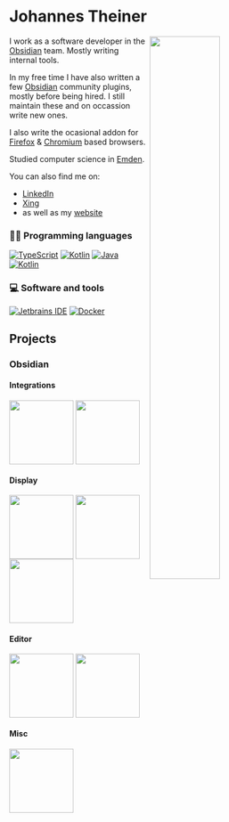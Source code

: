 # Johannes Theiner

<img align="right" width="50%" src="https://github-readme-stats.vercel.app/api?username=joethei&show_icons=true&theme=dracula">

I work as a software developer in the [Obsidian](https://obsidian.md) team.
Mostly writing internal tools.

In my free time I have also written a few [Obsidian](https://obsidian.md) community plugins, mostly before being hired.
I still maintain these and on occassion write new ones.

I also write the ocasional addon for [Firefox](https://firefox.com) & [Chromium](https://www.chromium.org/) based browsers.


Studied computer science in [Emden](http://www.informatik-emden.de/).


You can also find me on:
- [LinkedIn](https://www.linkedin.com/in/johannes-theiner)
- [Xing](https://www.xing.com/profile/Johannes_Theiner)
- as well as my [website](https://joethei.xyz)


### 👨‍💻 Programming languages

<p>
    <a href="https://github.com/search?q=user%3Ajoethei+language%3AtypeScript" target="_blank"><img alt="TypeScript" src="https://shields.joethei.xyz/badge/TypeScript-007ACC.svg?logo=typescript&logoColor=white"></a>
     <a href="https://github.com/search?q=user%3Ajoethei+language%3Agolang" target="_blank"><img alt="Kotlin" src="https://shields.joethei.xyz/badge/Golang-1f425f.svg?logo=go"></a>
    <a href="https://github.com/search?q=user%3Ajoethei+language%3Ajava" target="_blank"><img alt="Java" src="https://shields.joethei.xyz/badge/Java-007396.svg?logo=java&logoColor=white"></a>
    <a href="https://github.com/search?q=user%3Ajoethei+language%3Akotlin" target="_blank"><img alt="Kotlin" src="https://shields.joethei.xyz/badge/Kotlin-0095D5.svg?logo=Kotlin&logoColor=white"></a>
    
</p>

### 💻 Software and tools

<p>
    <a href="https://jetbrains.com" target="_blank"><img alt="Jetbrains IDE" src ="https://shields.joethei.xyz/badge/Jetbrains IDE-FE2857.svg?logo=jetbrains&logoColor=white"></a>
    <a href="https://www.docker.com/" target="_blank"><img alt="Docker" src="https://shields.joethei.xyz/badge/Docker-2395ec.svg?logo=docker&logoColor=white"></a>
</p>



## Projects

### Obsidian


#### Integrations

<a href="https://github.com/joethei/obsidian-rss" title="RSS Reader"><img align="center" height="115" src="https://github-readme-stats.vercel.app/api/pin/?username=joethei&repo=obsidian-rss&theme=dracula"></a>
<a href="https://github.com/joethei/obsidian-calibre" title="Calibre Importer"><img align="center" height="115" src="https://github-readme-stats.vercel.app/api/pin/?username=joethei&repo=obsidian-calibre&theme=dracula"></a>

#### Display

<a href="https://github.com/joethei/obsidian-plantuml" title="PlantUML"><img align="center" height="115" src="https://github-readme-stats.vercel.app/api/pin/?username=joethei&repo=obsidian-plantuml&theme=dracula"></a>
<a href="https://github.com/joethei/obsidian-tagcloud" title="Tag, Word & Link Cloud"><img align="center" height="115" src="https://github-readme-stats.vercel.app/api/pin/?username=joethei&repo=obsidian-tagcloud&theme=dracula"></a>
<a href="https://github.com/joethei/obsidian-link-favicon" title="Link Favicons"><img align="center" height="115" src="https://github-readme-stats.vercel.app/api/pin/?username=joethei&repo=obsidian-link-favicon&theme=dracula"></a>

#### Editor

<a align="left" href="https://github.com/joethei/obsidian-control-characters" title="Control Characters"><img align="center" height="115" src="https://github-readme-stats.vercel.app/api/pin/?username=joethei&repo=obsidian-control-characters&theme=dracula"></a>
<a align="left" href="https://github.com/joethei/obsidian-key-promoter" title="Key Promoter"><img align="center" height="115" src="https://github-readme-stats.vercel.app/api/pin/?username=joethei&repo=obsidian-key-promoter&theme=dracula"></a>


#### Misc

<a href="https://github.com/joethei/obsidian-tts" title="Text to Speech"><img align="center" height="115" src="https://github-readme-stats.vercel.app/api/pin/?username=joethei&repo=obsidian-tts&theme=dracula"></a>
